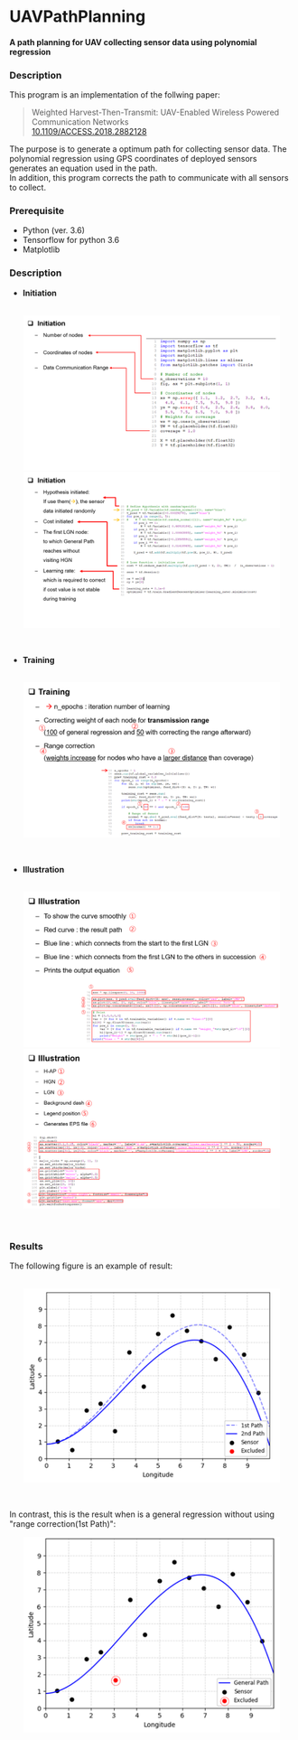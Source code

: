 # UAVPathPlanning
#### A path planning for UAV collecting sensor data using polynomial regression  
  
### Description  
This program is an implementation of the follwing paper:  
> Weighted Harvest-Then-Transmit: UAV-Enabled Wireless Powered Communication Networks  
> [10.1109/ACCESS.2018.2882128](https://ieeexplore.ieee.org/document/8540379)  
  
The purpose is to generate a optimum path for collecting sensor data. 
The polynomial regression using GPS coordinates of deployed sensors generates an equation used in the path.  
In addition, this program corrects the path to communicate with all sensors to collect.  
  
### Prerequisite  
- Python (ver. 3.6)  
- Tensorflow for python 3.6  
- Matplotlib  

### Description  
* **Initiation**  
&nbsp;  
<p align="center">
  <img src="./images/init1.png" width="90%" height="90%">
  <img src="./images/init2.png" width="90%" height="90%">
</p>  
&nbsp;  

  
* **Training**  
&nbsp;  
<p align="center">
  <img src="./images/training.png" width="90%" height="90%">
</p>  
&nbsp;  

  
* **Illustration**  
&nbsp;  
<p align="center">
  <img src="./images/Illust1.png" width="90%" height="90%">
  <img src="./images/illust2.png" width="90%" height="90%">
</p>  
&nbsp;  

  
### Results  
The following figure is an example of result:  
&nbsp;  
<p align="center">
  <img src="./images/result.png" width="90%" height="90%">
</p>  
&nbsp; 

In contrast, this is the result when is a general regression without using "range correction(1st Path)":
&nbsp;  
<p align="center">
  <img src="./images/regression.png" width="90%" height="90%">
</p>  
&nbsp; 
